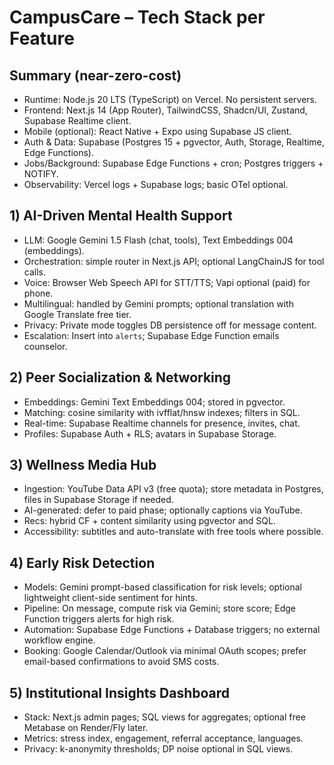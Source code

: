 # CampusCare – Tech Stack per Feature

## Summary (near-zero-cost)
- Runtime: Node.js 20 LTS (TypeScript) on Vercel. No persistent servers.
- Frontend: Next.js 14 (App Router), TailwindCSS, Shadcn/UI, Zustand, Supabase Realtime client.
- Mobile (optional): React Native + Expo using Supabase JS client.
- Auth & Data: Supabase (Postgres 15 + pgvector, Auth, Storage, Realtime, Edge Functions).
- Jobs/Background: Supabase Edge Functions + cron; Postgres triggers + NOTIFY.
- Observability: Vercel logs + Supabase logs; basic OTel optional.

## 1) AI-Driven Mental Health Support
- LLM: Google Gemini 1.5 Flash (chat, tools), Text Embeddings 004 (embeddings).
- Orchestration: simple router in Next.js API; optional LangChainJS for tool calls.
- Voice: Browser Web Speech API for STT/TTS; Vapi optional (paid) for phone.
- Multilingual: handled by Gemini prompts; optional translation with Google Translate free tier.
- Privacy: Private mode toggles DB persistence off for message content.
- Escalation: Insert into `alerts`; Supabase Edge Function emails counselor.

## 2) Peer Socialization & Networking
- Embeddings: Gemini Text Embeddings 004; stored in pgvector.
- Matching: cosine similarity with ivfflat/hnsw indexes; filters in SQL.
- Real-time: Supabase Realtime channels for presence, invites, chat.
- Profiles: Supabase Auth + RLS; avatars in Supabase Storage.

## 3) Wellness Media Hub
- Ingestion: YouTube Data API v3 (free quota); store metadata in Postgres, files in Supabase Storage if needed.
- AI-generated: defer to paid phase; optionally captions via YouTube.
- Recs: hybrid CF + content similarity using pgvector and SQL.
- Accessibility: subtitles and auto-translate with free tools where possible.

## 4) Early Risk Detection
- Models: Gemini prompt-based classification for risk levels; optional lightweight client-side sentiment for hints.
- Pipeline: On message, compute risk via Gemini; store score; Edge Function triggers alerts for high risk.
- Automation: Supabase Edge Functions + Database triggers; no external workflow engine.
- Booking: Google Calendar/Outlook via minimal OAuth scopes; prefer email-based confirmations to avoid SMS costs.

## 5) Institutional Insights Dashboard
- Stack: Next.js admin pages; SQL views for aggregates; optional free Metabase on Render/Fly later.
- Metrics: stress index, engagement, referral acceptance, languages.
- Privacy: k-anonymity thresholds; DP noise optional in SQL views.
